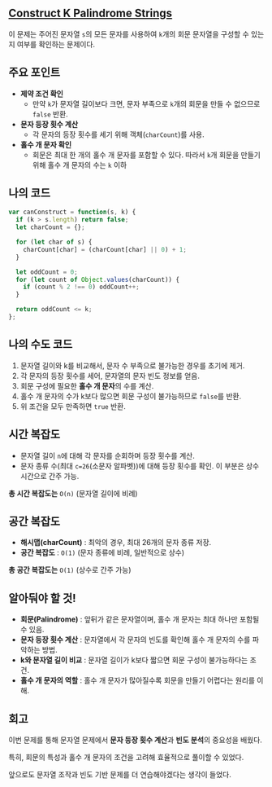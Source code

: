 ## [**Construct K Palindrome Strings**](https://leetcode.com/problems/construct-k-palindrome-strings/)

이 문제는 주어진 문자열 `s`의 모든 문자를 사용하여 `k`개의 회문 문자열을 구성할 수 있는지 여부를 확인하는 문제이다. 

## 주요 포인트

- **제약 조건 확인**
    - 만약 `k`가 문자열 길이보다 크면, 문자 부족으로 `k`개의 회문을 만들 수 없으므로 `false` 반환.
- **문자 등장 횟수 계산**
    - 각 문자의 등장 횟수를 세기 위해 객체(`charCount`)를 사용.
- **홀수 개 문자 확인**
    - 회문은 최대 한 개의 홀수 개 문자를 포함할 수 있다. 따라서 `k`개 회문을 만들기 위해 홀수 개 문자의 수는 `k` 이하

## 나의 코드

```jsx
var canConstruct = function(s, k) {
  if (k > s.length) return false;
  let charCount = {};

  for (let char of s) {
    charCount[char] = (charCount[char] || 0) + 1;
  }

  let oddCount = 0;
  for (let count of Object.values(charCount)) {
    if (count % 2 !== 0) oddCount++;
  }

  return oddCount <= k;
};
```

## 나의 수도 코드

1. 문자열 길이와 k를 비교해서, 문자 수 부족으로 불가능한 경우를 초기에 제거.
2. 각 문자의 등장 횟수를 세어, 문자열의 문자 빈도 정보를 얻음.
3. 회문 구성에 필요한 **홀수 개 문자**의 수를 계산.
4. 홀수 개 문자의 수가 k보다 많으면 회문 구성이 불가능하므로 `false`를 반환.
5. 위 조건을 모두 만족하면 `true` 반환.

## 시간 복잡도

- 문자열 길이 `n`에 대해 각 문자를 순회하며 등장 횟수를 계산.
- 문자 종류 수(최대 `c=26`(소문자 알파벳))에 대해 등장 횟수를 확인. 이 부분은 상수 시간으로 간주 가능.

**총 시간 복잡도는** `O(n)` (문자열 길이에 비례)

## 공간 복잡도

- **해시맵(charCount)** : 최악의 경우, 최대 26개의 문자 종류 저장.
- **공간 복잡도** : `O(1)` (문자 종류에 비례, 일반적으로 상수)

**총 공간 복잡도는**  `O(1)` (상수로 간주 가능)

## 알아둬야 할 것!

- **회문(Palindrome)** : 앞뒤가 같은 문자열이며, 홀수 개 문자는 최대 하나만 포함될 수 있음.
- **문자 등장 횟수 계산** : 문자열에서 각 문자의 빈도를 확인해 홀수 개 문자의 수를 파악하는 방법.
- **k와 문자열 길이 비교** : 문자열 길이가 k보다 짧으면 회문 구성이 불가능하다는 조건.
- **홀수 개 문자의 역할** : 홀수 개 문자가 많아질수록 회문을 만들기 어렵다는 원리를 이해.

## 회고

이번 문제를 통해 문자열 문제에서 **문자 등장 횟수 계산**과 **빈도 분석**의 중요성을 배웠다.

특히, 회문의 특성과 홀수 개 문자의 조건을 고려해 효율적으로 풀이할 수 있었다.

앞으로도 문자열 조작과 빈도 기반 문제를 더 연습해야겠다는 생각이 들었다.
